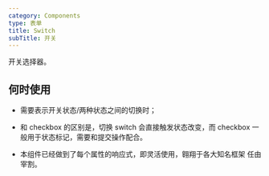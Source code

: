 ```yaml
---
category: Components
type: 表单
title: Switch
subTitle: 开关
---
```


开关选择器。

## 何时使用
- 需要表示开关状态/两种状态之间的切换时；

- 和 checkbox 的区别是，切换 switch 会直接触发状态改变，而 checkbox 一般用于状态标记，需要和提交操作配合。
  
- 本组件已经做到了每个属性的响应式，即灵活使用，翱翔于各大知名框架 任由宰割。
  